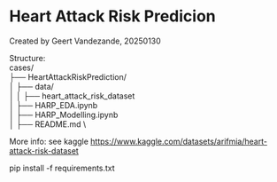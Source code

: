 # Heart Attack Risk Predicion

Created by Geert Vandezande, 20250130



Structure:\
cases/ \
├── HeartAttackRiskPrediction/ \
│ ├── data/ \
│ │ ├──  heart_attack_risk_dataset \
│ ├── HARP_EDA.ipynb \
│ ├── HARP_Modelling.ipynb \
│ ├── README.md \


More info: see kaggle https://www.kaggle.com/datasets/arifmia/heart-attack-risk-dataset


pip install -f requirements.txt



